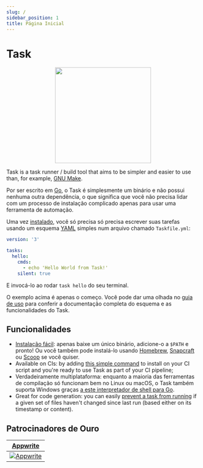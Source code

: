 ```yaml
---
slug: /
sidebar_position: 1
title: Página Inicial
---
```


# Task

<div align="center">
  <img id="logo" src="img/logo.svg" height="250px" width="250px" />
</div>

Task is a task runner / build tool that aims to be simpler and easier to use than, for example, [GNU Make](https://www.gnu.org/software/make/).

Por ser escrito em [Go](https://go.dev/), o Task é simplesmente um binário e não possui nenhuma outra dependência, o que significa que você não precisa lidar com um processo de instalação complicado apenas para usar uma ferramenta de automação.

Uma vez [instalado](installation.md), você só precisa só precisa escrever suas tarefas usando um esquema [YAML](http://yaml.org/) simples num arquivo chamado `Taskfile.yml`:

```yaml title="Taskfile.yml"
version: '3'

tasks:
  hello:
    cmds:
      - echo 'Hello World from Task!'
    silent: true
```

E invocá-lo ao rodar `task hello` do seu terminal.

O exemplo acima é apenas o começo. Você pode dar uma olhada no [guia de uso](/usage) para conferir a documentação completa do esquema e as funcionalidades do Task.

## Funcionalidades

- [Instalação fácil](installation.md): apenas baixe um único binário, adicione-o a `$PATH` e pronto! Ou você também pode instalá-lo usando [Homebrew](https://brew.sh/), [Snapcraft](https://snapcraft.io/) ou [Scoop](https://scoop.sh/) se você quiser.
- Available on CIs: by adding [this simple command](installation.md#install-script) to install on your CI script and you're ready to use Task as part of your CI pipeline;
- Verdadeiramente multiplataforma: enquanto a maioria das ferramentas de compilação só funcionam bem no Linux ou macOS, o Task também suporta Windows graças [a este interpretador de shell para Go](https://github.com/mvdan/sh).
- Great for code generation: you can easily [prevent a task from running](/usage#prevent-unnecessary-work) if a given set of files haven't changed since last run (based either on its timestamp or content).

## Patrocinadores de Ouro

<div class="gold-sponsors">

| [Appwrite](https://appwrite.io/?utm_source=taskfile.dev&utm_medium=website&utm_campaign=task_oss_fund)                       |
| ---------------------------------------------------------------------------------------------------------------------------- |
| [![Appwrite](/img/appwrite.svg)](https://appwrite.io/?utm_source=taskfile.dev&utm_medium=website&utm_campaign=task_oss_fund) |

</div>

<!-- prettier-ignore-start -->

<!-- prettier-ignore-end -->
